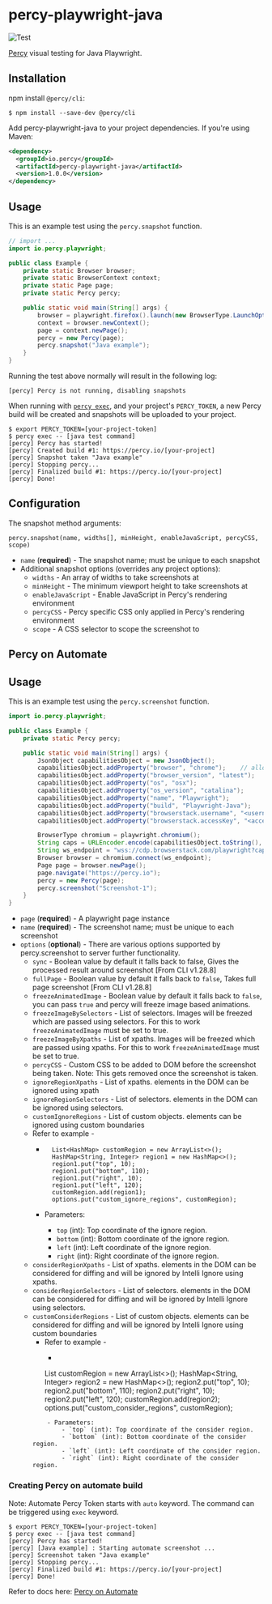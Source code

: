 # percy-playwright-java
![Test](https://github.com/percy/percy-playwright-java/workflows/Test/badge.svg)

[Percy](https://percy.io) visual testing for Java Playwright.

## Installation

npm install `@percy/cli`:

```sh-session
$ npm install --save-dev @percy/cli
```

Add percy-playwright-java to your project dependencies. If you're using Maven:

``` xml
<dependency>
  <groupId>io.percy</groupId>
  <artifactId>percy-playwright-java</artifactId>
  <version>1.0.0</version>
</dependency>
```

## Usage

This is an example test using the `percy.snapshot` function.

``` java
// import ...
import io.percy.playwright;

public class Example {
    private static Browser browser;
    private static BrowserContext context;
    private static Page page;
    private static Percy percy;

    public static void main(String[] args) {
        browser = playwright.firefox().launch(new BrowserType.LaunchOptions().setHeadless(false));
        context = browser.newContext();
        page = context.newPage();
        percy = new Percy(page);
        percy.snapshot("Java example");
    }
}
```

Running the test above normally will result in the following log:

```sh-session
[percy] Percy is not running, disabling snapshots
```

When running with [`percy
exec`](https://github.com/percy/cli/tree/master/packages/cli-exec#percy-exec), and your project's
`PERCY_TOKEN`, a new Percy build will be created and snapshots will be uploaded to your project.

```sh-session
$ export PERCY_TOKEN=[your-project-token]
$ percy exec -- [java test command]
[percy] Percy has started!
[percy] Created build #1: https://percy.io/[your-project]
[percy] Snapshot taken "Java example"
[percy] Stopping percy...
[percy] Finalized build #1: https://percy.io/[your-project]
[percy] Done!
```

## Configuration

The snapshot method arguments:

`percy.snapshot(name, widths[], minHeight, enableJavaScript, percyCSS, scope)`

- `name` (**required**) - The snapshot name; must be unique to each snapshot
- Additional snapshot options (overrides any project options):
    - `widths` - An array of widths to take screenshots at
    - `minHeight` - The minimum viewport height to take screenshots at
    - `enableJavaScript` - Enable JavaScript in Percy's rendering environment
    - `percyCSS` - Percy specific CSS only applied in Percy's rendering
      environment
    - `scope` - A CSS selector to scope the screenshot to

    
## Percy on Automate

## Usage

This is an example test using the `percy.screenshot` function.

``` java
import io.percy.playwright;

public class Example {
    private static Percy percy;

    public static void main(String[] args) {
        JsonObject capabilitiesObject = new JsonObject();
        capabilitiesObject.addProperty("browser", "chrome");    // allowed browsers are `chrome`, `edge`, `playwright-chromium`, `playwright-firefox` and `playwright-webkit`
        capabilitiesObject.addProperty("browser_version", "latest");
        capabilitiesObject.addProperty("os", "osx");
        capabilitiesObject.addProperty("os_version", "catalina");
        capabilitiesObject.addProperty("name", "Playwright");
        capabilitiesObject.addProperty("build", "Playwright-Java");
        capabilitiesObject.addProperty("browserstack.username", "<username>");
        capabilitiesObject.addProperty("browserstack.accessKey", "<accessKey>");

        BrowserType chromium = playwright.chromium();
        String caps = URLEncoder.encode(capabilitiesObject.toString(), "utf-8");
        String ws_endpoint = "wss://cdp.browserstack.com/playwright?caps=" + caps;
        Browser browser = chromium.connect(ws_endpoint);
        Page page = browser.newPage();
        page.navigate("https://percy.io");
        percy = new Percy(page);
        percy.screenshot("Screenshot-1");
    }
}
```

- `page` (**required**) - A playwright page instance
- `name` (**required**) - The screenshot name; must be unique to each screenshot
- `options` (**optional**) - There are various options supported by percy.screenshot to server further functionality.
    - `sync` - Boolean value by default it falls back to false, Gives the processed result around screenshot [From CLI v1.28.8]
    - `fullPage` - Boolean value by default it falls back to `false`, Takes full page screenshot [From CLI v1.28.8]
    - `freezeAnimatedImage` - Boolean value by default it falls back to `false`, you can pass `true` and percy will freeze image based animations.
    - `freezeImageBySelectors` - List of selectors. Images will be freezed which are passed using selectors. For this to work `freezeAnimatedImage` must be set to true.
    - `freezeImageByXpaths` - List of xpaths. Images will be freezed which are passed using xpaths. For this to work `freezeAnimatedImage` must be set to true.
    - `percyCSS` - Custom CSS to be added to DOM before the screenshot being taken. Note: This gets removed once the screenshot is taken.
    - `ignoreRegionXpaths` - List of xpaths. elements in the DOM can be ignored using xpath
    - `ignoreRegionSelectors` - List of selectors. elements in the DOM can be ignored using selectors.
    - `customIgnoreRegions` - List of custom objects. elements can be ignored using custom boundaries
    - Refer to example -
        - ```
            List<HashMap> customRegion = new ArrayList<>();
            HashMap<String, Integer> region1 = new HashMap<>();
            region1.put("top", 10);
            region1.put("bottom", 110);
            region1.put("right", 10);
            region1.put("left", 120);
            customRegion.add(region1);
            options.put("custom_ignore_regions", customRegion);
          ```

        - Parameters:
            - `top` (int): Top coordinate of the ignore region.
            - `bottom` (int): Bottom coordinate of the ignore region.
            - `left` (int): Left coordinate of the ignore region.
            - `right` (int): Right coordinate of the ignore region.
    - `considerRegionXpaths` - List of xpaths. elements in the DOM can be considered for diffing and will be ignored by Intelli Ignore using xpaths.
    - `considerRegionSelectors` - List of selectors. elements in the DOM can be considered for diffing and will be ignored by Intelli Ignore using selectors.
    - `customConsiderRegions` - List of custom objects. elements can be considered for diffing and will be ignored by Intelli Ignore using custom boundaries
        - Refer to example -
            - ```
          List<HashMap> customRegion = new ArrayList<>();
          HashMap<String, Integer> region2 = new HashMap<>();
          region2.put("top", 10);
          region2.put("bottom", 110);
          region2.put("right", 10);
          region2.put("left", 120);
          customRegion.add(region2);
          options.put("custom_consider_regions", customRegion);
        ```
            - Parameters:
                - `top` (int): Top coordinate of the consider region.
                - `bottom` (int): Bottom coordinate of the consider region.
                - `left` (int): Left coordinate of the consider region.
                - `right` (int): Right coordinate of the consider region.

### Creating Percy on automate build
Note: Automate Percy Token starts with `auto` keyword. The command can be triggered using `exec` keyword.
```sh-session
$ export PERCY_TOKEN=[your-project-token]
$ percy exec -- [java test command]
[percy] Percy has started!
[percy] [Java example] : Starting automate screenshot ...
[percy] Screenshot taken "Java example"
[percy] Stopping percy...
[percy] Finalized build #1: https://percy.io/[your-project]
[percy] Done!
```

Refer to docs here: [Percy on Automate](https://www.browserstack.com/docs/percy/integrate/functional-and-visual)

